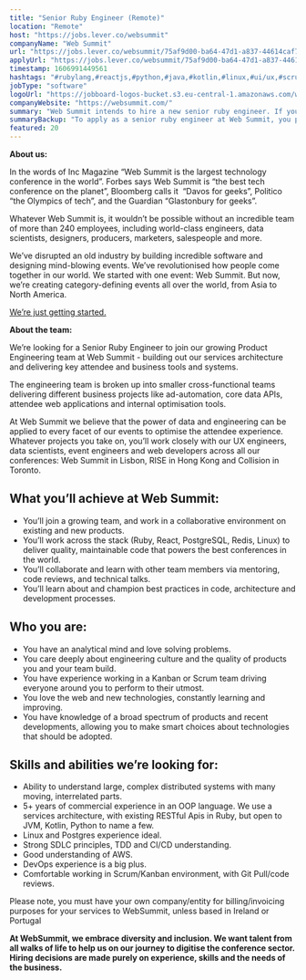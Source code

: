 ```yaml
---
title: "Senior Ruby Engineer (Remote)"
location: "Remote"
host: "https://jobs.lever.co/websummit"
companyName: "Web Summit"
url: "https://jobs.lever.co/websummit/75af9d00-ba64-47d1-a837-44614caf7c30"
applyUrl: "https://jobs.lever.co/websummit/75af9d00-ba64-47d1-a837-44614caf7c30/apply"
timestamp: 1606991449561
hashtags: "#rubylang,#reactjs,#python,#java,#kotlin,#linux,#ui/ux,#scrum,#aws,#marketing"
jobType: "software"
logoUrl: "https://jobboard-logos-bucket.s3.eu-central-1.amazonaws.com/web-summit"
companyWebsite: "https://websummit.com/"
summary: "Web Summit intends to hire a new senior ruby engineer. If you have 5+ years of commercial experience in an OOP language, consider applying."
summaryBackup: "To apply as a senior ruby engineer at Web Summit, you preferably need to have some knowledge of: #rubylang, #reactjs, #python."
featured: 20
---
```


**About us:**

In the words of Inc Magazine “Web Summit is the largest technology conference in the world”. Forbes says Web Summit is “the best tech conference on the planet”, Bloomberg calls it  “Davos for geeks”, Politico “the Olympics of tech”, and the Guardian “Glastonbury for geeks”.

Whatever Web Summit is, it wouldn’t be possible without an incredible team of more than 240 employees, including world-class engineers, data scientists, designers, producers, marketers, salespeople and more.

We’ve disrupted an old industry by building incredible software and designing mind-blowing events. We’ve revolutionised how people come together in our world. We started with one event: Web Summit. But now, we’re creating category-defining events all over the world, from Asia to North America.  

[We’re just getting started.](https://youtu.be/HmcKuSjAdL4)

**About the team:**

We’re looking for a Senior Ruby Engineer to join our growing Product Engineering team at Web Summit - building out our services architecture and delivering key attendee and business tools and systems. 

The engineering team is broken up into smaller cross-functional teams delivering different business projects like ad-automation, core data APIs, attendee web applications and internal optimisation tools. 

At Web Summit we believe that the power of data and engineering can be applied to every facet of our events to optimise the attendee experience. Whatever projects you take on, you’ll work closely with our UX engineers, data scientists, event engineers and web developers across all our conferences: Web Summit in Lisbon, RISE in Hong Kong and Collision in Toronto.

## What you’ll achieve at Web Summit:

*   You’ll join a growing team, and work in a collaborative environment on existing and new products. 
*   You’ll work across the stack (Ruby, React, PostgreSQL, Redis, Linux) to deliver quality, maintainable code that powers the best conferences in the world.
*   You’ll collaborate and learn with other team members via mentoring, code reviews, and technical talks.
*   You’ll learn about and champion best practices in code, architecture and development processes.

## Who you are:

*   You have an analytical mind and love solving problems.
*   You care deeply about engineering culture and the quality of products you and your team build.
*   You have experience working in a Kanban or Scrum team driving everyone around you to perform to their utmost.
*   You love the web and new technologies, constantly learning and improving. 
*   You have knowledge of a broad spectrum of products and recent developments, allowing you to make smart choices about technologies that should be adopted.

## Skills and abilities we’re looking for:

*   Ability to understand large, complex distributed systems with many moving, interrelated parts.
*   5+ years of commercial experience in an OOP language. We use a services architecture, with existing RESTful Apis in Ruby, but open to JVM, Kotlin, Python to name a few.
*   Linux and Postgres experience ideal.
*   Strong SDLC principles, TDD and CI/CD understanding. 
*   Good understanding of AWS. 
*   DevOps experience is a big plus.
*   Comfortable working in Scrum/Kanban environment, with Git Pull/code reviews.

Please note, you must have your own company/entity for billing/invoicing purposes for your services to WebSummit, unless based in Ireland or Portugal

**At WebSummit, we embrace diversity and inclusion. We want talent from all walks of life to help us on our journey to digitise the conference sector. Hiring decisions are made purely on experience, skills and the needs of the business.**
